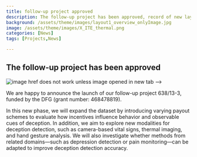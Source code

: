 ```yaml
---
title: follow-up project approved
description: The follow-up project has been approved, record of new layouts of our GAME dataset will start soon
background: /assets/theme/images/layout1_overview_onlyImage.jpg
image: /assets/theme/images/X_ITE_thermal.png
categories: [News]
tags: [Projects,News]

---
```


## The follow-up project has been approved

![image](/deception/assets/theme/images/X_ITE_thermal.png)    href does not work unless image opened in new tab  -->

We are happy to announce the launch of our follow-up project 638/13-3, funded by the DFG (grant number: 468478819).

In this new phase, we will expand the dataset by introducing varying payout schemes to evaluate how incentives influence behavior and observable cues of deception.
In addition, we aim to explore new modalities for deception detection, such as camera-based vital signs, thermal imaging, and hand gesture analysis.
We will also investigate whether methods from related domains—such as depression detection or pain monitoring—can be adapted to improve deception detection accuracy. 

